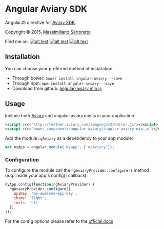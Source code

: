 # Angular Aviary SDK

AngularJS directive for [Aviary SDK](https://developers.aviary.com/).

Copyright © 2015, [Massimiliano Sartoretto](mailto:massimilianosartoretto@gmail.com)

Find me on:
[![alt text][1.1]][1]
[![alt text][2.1]][2]
[![alt text][6.1]][6]

[1.1]: http://i.imgur.com/tXSoThF.png (twitter icon with padding)
[2.1]: http://i.imgur.com/P3YfQoD.png (facebook icon with padding)
[6.1]: http://i.imgur.com/0o48UoR.png (github icon with padding)

[1]: http://www.twitter.com/___Sarto
[2]: http://www.facebook.com/profile.php?id=1549402605
[6]: http://www.github.com/m00s

Installation
------------

You can choose your preferred method of installation:
* Through bower: `bower install angular-aviary --save`
* Through npm: `npm install angular-aviary --save`
* Download from github: [angular-aviary.min.js](https://github.com/m00s/angular-adobe-creative/blob/master/angular-aviary.min.js)

Usage
-----
Include both [Aviary](http://feather.aviary.com/imaging/v2/editor.js) and angular-aviary.min.js in your application.

```html
<script src="http://feather.aviary.com/imaging/v2/editor.js"></script>
<script src="bower_components/angular-aviary/angular-aviary.min.js"></script>
```

Add the module `ngAviary` as a dependency to your app module:

```js
var myApp = angular.module('myapp', ['ngAviary']);
```

### Configuration

To configure the module call the `ngAviaryProvider.configure()` method (e.g. inside your app's config() callback):

```js
myApp.config(function(ngAviaryProvider) {
  ngAviaryProvider.configure({
    apiKey: 'my-awesome-api-key',
    theme: 'light',
    tools: 'all'
  })
});
```

For the config options please refer to the [official docs](https://developers.aviary.com/docs/web/setup-guide)
